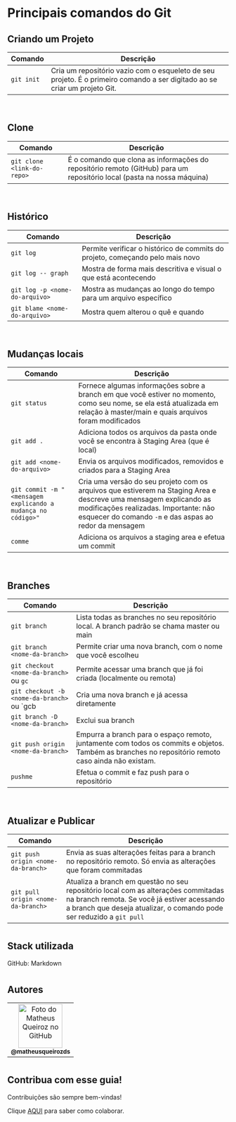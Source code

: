 # Principais comandos do Git

## Criando um Projeto

Comando | Descrição
| - | - |
`git init` | Cria um repositório vazio com o esqueleto de seu projeto. É o primeiro comando a ser digitado ao se criar um projeto Git.

<br>

## Clone

Comando | Descrição 
| - | - |
`git clone <link-do-repo>` | É o comando que clona as informações do repositório remoto (GitHub) para um repositório local (pasta na nossa máquina)

<br>

## Histórico

Comando | Descrição 
| - | - |
`git log` | Permite verificar o histórico de commits do projeto, começando pelo mais novo
`git log -- graph` | Mostra de forma mais descritiva e visual o que está acontecendo
`git log -p <nome-do-arquivo>` | Mostra as mudanças ao longo do tempo para um arquivo específico
`git blame <nome-do-arquivo>` | Mostra quem alterou o quê e quando

<br>

## Mudanças locais

Comando | Descrição 
| - | - |
`git status` | Fornece algumas informações sobre a branch em que você estiver no momento, como seu nome, se ela está atualizada em relação à master/main e quais arquivos foram modificados
`git add .` | Adiciona todos os arquivos da pasta onde você se encontra à Staging Area (que é local)
`git add <nome-do-arquivo>` | Envia os arquivos modificados, removidos e criados para a Staging Area 
`git commit -m "<mensagem explicando a mudança no código>"` | Cria uma versão do seu projeto com os arquivos que estiverem na Staging Area e descreve uma mensagem explicando as modificações realizadas. Importante: não esquecer do comando `-m` e das aspas ao redor da mensagem 
`comme` | Adiciona os arquivos a staging area e efetua um commit

<br>

## Branches

Comando | Descrição 
| - | - |
`git branch` | Lista todas as branches no seu repositório local. A branch padrão se chama master ou main
`git branch <nome-da-branch>` |  Permite criar uma nova branch, com o nome que você escolheu
`git checkout <nome-da-branch>` ou `gc`  | Permite acessar uma branch que já foi criada (localmente ou remota)
`git checkout -b <nome-da-branch>` ou `gcb | Cria uma nova branch e já acessa diretamente
`git branch -D <nome-da-branch>` | Exclui sua branch 
`git push origin <nome-da-branch>` | Empurra a branch para o espaço remoto, juntamente com todos os commits e objetos. Também as branches no repositório remoto caso ainda não existam. 
`pushme` |  Efetua o commit e faz push para o repositório

<br>

## Atualizar e Publicar

Comando | Descrição 
| - | - |
`git push origin <nome-da-branch>` | Envia as suas alterações feitas para a branch no repositório remoto. Só envia as alterações que foram commitadas
`git pull origin <nome-da-branch>` |  Atualiza a branch em questão no seu repositório local com as alterações commitadas na branch remota. Se você já estiver acessando a branch que deseja atualizar, o comando pode ser reduzido a `git pull`


#

## Stack utilizada
GitHub: Markdown

#

## Autores

<table>
  <tr>
     <td align="center">
      <a href="https://github.com/matheusqueirozds">
        <img src="https://avatars.githubusercontent.com/u/70871620?v=4" width="100px;" alt="Foto do Matheus Queiroz no GitHub"/><br>
        <sub>
          <b>@matheusqueirozds</b>
        </sub>
      </a>
    </td>
  </tr>
</table>

#

## Contribua com esse guia!
Contribuições são sempre bem-vindas!

Clique [AQUI](contribuindo.md) para saber como colaborar.
